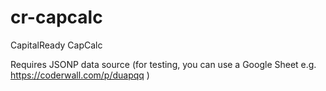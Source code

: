 cr-capcalc
==========

CapitalReady CapCalc

Requires JSONP data source (for testing, you can use a Google Sheet e.g. https://coderwall.com/p/duapqq )
